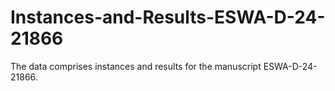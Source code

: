# Instances-and-Results-ESWA-D-24-21866
The data comprises instances and results for the manuscript ESWA-D-24-21866. 
